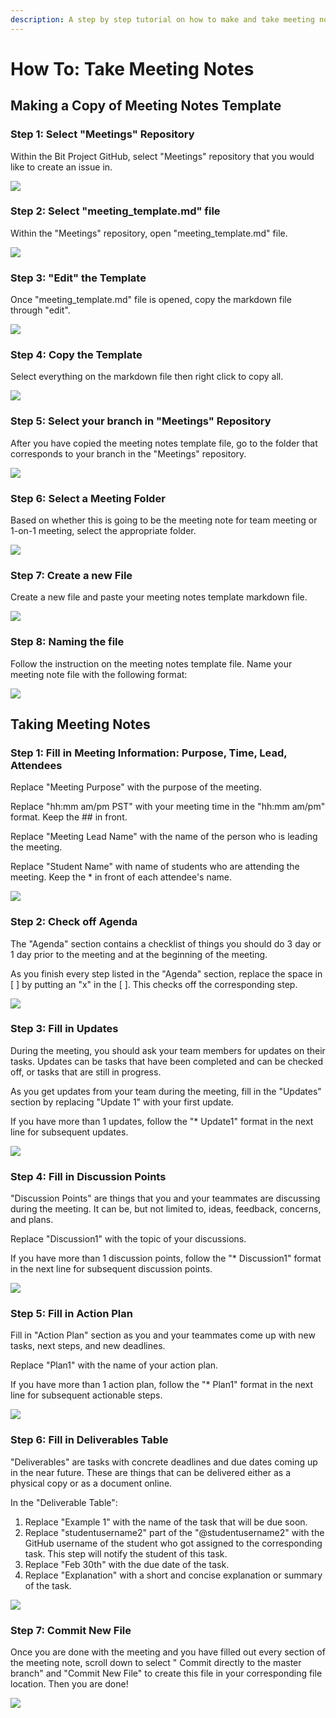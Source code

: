 ```yaml
---
description: A step by step tutorial on how to make and take meeting notes on GitHub.
---
```


# How To: Take Meeting Notes

## Making a Copy of Meeting Notes Template

### Step 1: Select "Meetings" Repository

Within the Bit Project GitHub, select "Meetings" repository that you would like to create an issue in.

![](../../.gitbook/assets/step-1.PNG)

### Step 2: Select "meeting\_template.md" file

Within the "Meetings" repository, open "meeting\_template.md" file.

![](../../.gitbook/assets/step-2.PNG)

### Step 3: "Edit" the Template

Once "meeting\_template.md" file is opened, copy the markdown file through "edit".

![](../../.gitbook/assets/step-3.PNG)

### Step 4: Copy the Template

Select everything on the markdown file then right click to copy all. 

![](../../.gitbook/assets/step-4.PNG)

### Step 5: Select your branch in "Meetings" Repository

After you have copied the meeting notes template file, go to the folder that corresponds to your branch in the "Meetings" repository. 

![](../../.gitbook/assets/step-5.PNG)

### Step 6: Select a Meeting Folder

Based on whether this is going to be the meeting note for team meeting or 1-on-1 meeting, select the appropriate folder. 

![](../../.gitbook/assets/step-6.PNG)

### Step 7: Create a new File

Create a new file and paste your meeting notes template markdown file. 

![](../../.gitbook/assets/step-7.PNG)

### Step 8: Naming the file

Follow the instruction on the meeting notes template file. Name your meeting note file with the following format: 

![](../../.gitbook/assets/step-8.PNG)

## Taking Meeting Notes

### Step 1: Fill in Meeting Information: Purpose, Time, Lead, Attendees

Replace "Meeting Purpose" with the purpose of the meeting.

Replace "hh:mm am/pm PST" with your meeting time in the "hh:mm am/pm" format. Keep the \#\# in front. 

Replace "Meeting Lead Name" with the name of the person who is leading the meeting. 

Replace "Student Name" with name of students who are attending the meeting. Keep the \* in front of each attendee's name. 

![](../../.gitbook/assets/step-9.PNG)

### Step 2: Check off Agenda

The "Agenda" section contains a checklist of things you should do 3 day or 1 day prior to the meeting and at the beginning of the meeting. 

As you finish every step listed in the "Agenda" section, replace the space in \[ \] by putting an "x" in the \[ \]. This checks off the corresponding step. 

![](../../.gitbook/assets/step-10.PNG)

### Step 3: Fill in Updates

During the meeting, you should ask your team members for updates on their tasks. Updates can be tasks that have been completed and can be checked off, or tasks that are still in progress. 

As you get updates from your team during the meeting, fill in the "Updates" section by replacing "Update 1" with your first update.

If you have more than 1 updates, follow the "\*  Update1" format in the next line for subsequent updates. 

![](../../.gitbook/assets/step-11.PNG)

### Step 4: Fill in Discussion Points

"Discussion Points" are things that you and your teammates are discussing during the meeting. It can be, but not limited to, ideas, feedback, concerns, and plans. 

Replace "Discussion1" with the topic of your discussions. 

If you have more than 1 discussion points, follow the "\*  Discussion1" format in the next line for subsequent discussion points. 

![](../../.gitbook/assets/step-12.PNG)

### Step 5: Fill in Action Plan

Fill in "Action Plan" section as you and your teammates come up with new tasks, next steps, and new deadlines. 

Replace "Plan1" with the name of your action plan. 

If you have more than 1 action plan, follow the "\*  Plan1" format in the next line for subsequent actionable steps.

![](../../.gitbook/assets/step-13.PNG)

### Step 6: Fill in Deliverables Table

"Deliverables" are tasks with concrete deadlines and due dates coming up in the near future. These are things that can be delivered either as a physical copy or as a document online. 

In the "Deliverable Table":

1. Replace "Example 1" with the name of the task that will be due soon. 
2. Replace "studentusername2" part of the "@studentusername2" with the GitHub username of the student who got assigned to the corresponding task. This step will notify the student of this task. 
3. Replace "Feb 30th" with the due date of the task. 
4. Replace "Explanation" with a short and concise explanation or summary of the task.

![](../../.gitbook/assets/step-14.PNG)

### Step 7: Commit New File

Once you are done with the meeting and you have filled out every section of the meeting note, scroll down to select " Commit directly to the master branch" and "Commit New File" to create this file in your corresponding file location. Then you are done!

![](../../.gitbook/assets/step-15.PNG)






